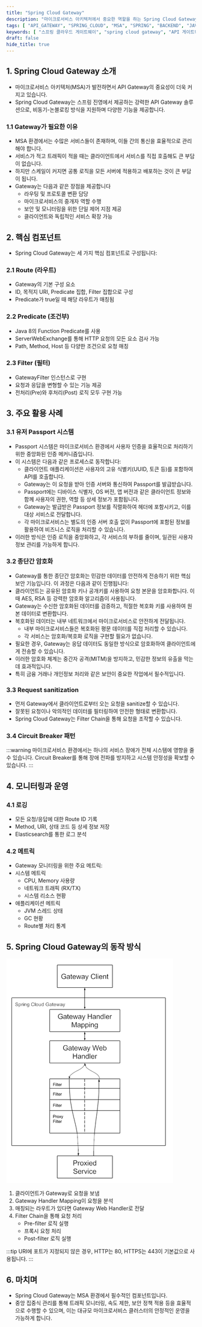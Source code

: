 ```yaml
---
title: "Spring Cloud Gateway"
description: "마이크로서비스 아키텍처에서 중요한 역할을 하는 Spring Cloud Gateway의 핵심 개념과 활용 방법을 알아봅니다. 게이트웨이의 기본 구조부터 실제 적용 사례까지 상세히 다루어 실무에 적용할 수 있는 인사이트를 제공합니다."
tags: [ "API_GATEWAY", "SPRING_CLOUD", "MSA", "SPRING", "BACKEND", "JAVA" ]
keywords: [ "스프링 클라우드 게이트웨이", "spring cloud gateway", "API 게이트웨이", "api gateway", "마이크로서비스", "microservices", "스프링", "spring", "백엔드", "backend", "자바", "java", "서비스 메시", "service mesh" ]
draft: false
hide_title: true
---
```


## 1. Spring Cloud Gateway 소개

- 마이크로서비스 아키텍처(MSA)가 발전하면서 API Gateway의 중요성이 더욱 커지고 있습니다.
- Spring Cloud Gateway는 스프링 진영에서 제공하는 강력한 API Gateway 솔루션으로, 비동기-논블로킹 방식을 지원하며 다양한 기능을 제공합니다.

### 1.1 Gateway가 필요한 이유

- MSA 환경에서는 수많은 서비스들이 존재하며, 이들 간의 통신을 효율적으로 관리해야 합니다.
- 서비스가 적고 트래픽이 적을 때는 클라이언트에서 서비스를 직접 호출해도 큰 부담이 없습니다.
- 하지만 스케일이 커지면 공통 로직을 모든 서버에 적용하고 배포하는 것이 큰 부담이 됩니다.
- Gateway는 다음과 같은 장점을 제공합니다
	- 라우팅 및 프로토콜 변환 담당
	- 마이크로서비스의 중개자 역할 수행
	- 보안 및 모니터링을 위한 단일 제어 지점 제공
	- 클라이언트와 독립적인 서비스 확장 가능

## 2. 핵심 컴포넌트

- Spring Cloud Gateway는 세 가지 핵심 컴포넌트로 구성됩니다:

### 2.1 Route (라우트)

- Gateway의 기본 구성 요소
- ID, 목적지 URI, Predicate 집합, Filter 집합으로 구성
- Predicate가 true일 때 해당 라우트가 매칭됨

### 2.2 Predicate (조건부)

- Java 8의 Function Predicate를 사용
- ServerWebExchange를 통해 HTTP 요청의 모든 요소 검사 가능
- Path, Method, Host 등 다양한 조건으로 요청 매칭

### 2.3 Filter (필터)

- GatewayFilter 인스턴스로 구현
- 요청과 응답을 변형할 수 있는 기능 제공
- 전처리(Pre)와 후처리(Post) 로직 모두 구현 가능

## 3. 주요 활용 사례

### 3.1 유저 Passport 시스템

- Passport 시스템은 마이크로서비스 환경에서 사용자 인증을 효율적으로 처리하기 위한 중앙화된 인증 메커니즘입니다. 
- 이 시스템은 다음과 같은 프로세스로 동작합니다:
  - 클라이언트 애플리케이션은 사용자의 고유 식별키(UUID, 토큰 등)를 포함하여 API를 호출합니다.
  - Gateway는 이 요청을 받아 인증 서버와 통신하여 Passport를 발급받습니다.
  - Passport에는 디바이스 식별자, OS 버전, 앱 버전과 같은 클라이언트 정보와 함께 사용자의 권한, 역할 등 상세 정보가 포함됩니다.
  - Gateway는 발급받은 Passport 정보를 직렬화하여 헤더에 포함시키고, 이를 대상 서비스로 전달합니다.
  - 각 마이크로서비스는 별도의 인증 서버 호출 없이 Passport에 포함된 정보를 활용하여 비즈니스 로직을 처리할 수 있습니다.
- 이러한 방식은 인증 로직을 중앙화하고, 각 서비스의 부하를 줄이며, 일관된 사용자 정보 관리를 가능하게 합니다.

### 3.2 종단간 암호화

- Gateway를 통한 종단간 암호화는 민감한 데이터를 안전하게 전송하기 위한 핵심 보안 기능입니다. 이 과정은 다음과 같이 진행됩니다:
- 클라이언트는 공유된 암호화 키나 공개키를 사용하여 요청 본문을 암호화합니다. 이때 AES, RSA 등 강력한 암호화 알고리즘이 사용됩니다.
- Gateway는 수신한 암호화된 데이터를 검증하고, 적절한 복호화 키를 사용하여 원본 데이터로 변환합니다.
- 복호화된 데이터는 내부 네트워크에서 마이크로서비스로 안전하게 전달됩니다.
  - 내부 마이크로서비스들은 복호화된 평문 데이터를 직접 처리할 수 있습니다.
  - 각 서비스는 암호화/복호화 로직을 구현할 필요가 없습니다.
- 필요한 경우, Gateway는 응답 데이터도 동일한 방식으로 암호화하여 클라이언트에게 전송할 수 있습니다.
- 이러한 암호화 체계는 중간자 공격(MITM)을 방지하고, 민감한 정보의 유출을 막는 데 효과적입니다. 
- 특히 금융 거래나 개인정보 처리와 같은 보안이 중요한 작업에서 필수적입니다.

### 3.3 Request sanitization

- 먼저 Gateway에서 클라이언트로부터 오는 요청을 sanitize할 수 있습니다.
- 잘못된 요청이나 악의적인 데이터를 필터링하여 안전한 형태로 변환합니다.
- Spring Cloud Gateway는 Filter Chain을 통해 요청을 조작할 수 있습니다.

### 3.4 Circuit Breaker 패턴

:::warning
마이크로서비스 환경에서는 하나의 서비스 장애가 전체 시스템에 영향을 줄 수 있습니다. Circuit Breaker를 통해 장애 전파를 방지하고 시스템 안정성을 확보할 수 있습니다.
:::

## 4. 모니터링과 운영

### 4.1 로깅

- 모든 요청/응답에 대한 Route ID 기록
- Method, URI, 상태 코드 등 상세 정보 저장
- Elasticsearch를 통한 로그 분석

### 4.2 메트릭

- Gateway 모니터링을 위한 주요 메트릭:
- 시스템 메트릭
	- CPU, Memory 사용량
	- 네트워크 트래픽 (RX/TX)
	- 시스템 리소스 현황
- 애플리케이션 메트릭
	- JVM 스레드 상태
	- GC 현황
	- Route별 처리 통계

## 5. Spring Cloud Gateway의 동작 방식

![img.png](images/img.png)

1. 클라이언트가 Gateway로 요청을 보냄
2. Gateway Handler Mapping이 요청을 분석
3. 매칭되는 라우트가 있다면 Gateway Web Handler로 전달
4. Filter Chain을 통해 요청 처리
	- Pre-filter 로직 실행
	- 프록시 요청 처리
	- Post-filter 로직 실행

:::tip
URI에 포트가 지정되지 않은 경우, HTTP는 80, HTTPS는 443이 기본값으로 사용됩니다.
:::

## 6. 마치며

- Spring Cloud Gateway는 MSA 환경에서 필수적인 컴포넌트입니다.
- 중앙 집중식 관리를 통해 트래픽 모니터링, 속도 제한, 보안 정책 적용 등을 효율적으로 수행할 수 있으며, 이는 대규모 마이크로서비스 클러스터의 안정적인 운영을 가능하게 합니다.